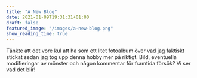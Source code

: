 ```yaml
---
title: "A New Blog"
date: 2021-01-09T19:31:31+01:00
draft: false
featured_image: "/images/a-new-blog.png"
show_reading_time: true
---
```

Tänkte att det vore kul att ha som ett litet fotoalbum över vad jag faktiskt stickat sedan jag tog upp denna hobby mer på riktigt. Bild, eventuella modifieringar av mönster och någon kommentar för framtida försök? Vi ser vad det blir!
